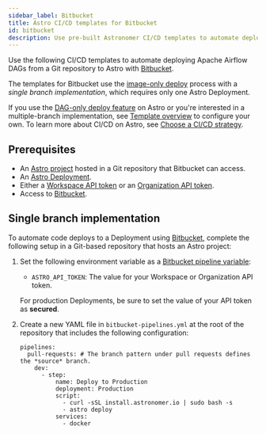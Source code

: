 ```yaml
---
sidebar_label: Bitbucket
title: Astro CI/CD templates for Bitbucket
id: bitbucket
description: Use pre-built Astronomer CI/CD templates to automate deploying Apache Airflow DAGs to Astro using BitBucket. 
---
```


Use the following CI/CD templates to automate deploying Apache Airflow DAGs from a Git repository to Astro with [Bitbucket](https://bitbucket.org/product).

The templates for Bitbucket use the [image-only deploy](template-overview.md#template-types) process with a _single branch implementation_, which requires only one Astro Deployment.

If you use the [DAG-only deploy feature](astro/deploy-code#deploy-dags-only) on Astro or you're interested in a multiple-branch implementation, see [Template overview](template-overview.md) to configure your own. To learn more about CI/CD on Astro, see [Choose a CI/CD strategy](set-up-ci-cd.md).

## Prerequisites

- An [Astro project](develop-project.md#create-an-astro-project) hosted in a Git repository that Bitbucket can access.
- An [Astro Deployment](create-deployment.md).
- Either a [Workspace API token](workspace-api-tokens.md) or an [Organization API token](organization-api-tokens.md).
- Access to [Bitbucket](https://bitbucket.org/product).

## Single branch implementation

To automate code deploys to a Deployment using [Bitbucket](https://bitbucket.org/), complete the following setup in a Git-based repository that hosts an Astro project:

1. Set the following environment variable as a [Bitbucket pipeline variable](https://support.atlassian.com/bitbucket-cloud/docs/variables-and-secrets/):

    - `ASTRO_API_TOKEN`: The value for your Workspace or Organization API token.

    For production Deployments, be sure to set the value of your API token as **secured**.

2. Create a new YAML file in `bitbucket-pipelines.yml` at the root of the repository that includes the following configuration:

    ```
    pipelines:
      pull-requests: # The branch pattern under pull requests defines the *source* branch.
        dev:
          - step:
              name: Deploy to Production
              deployment: Production
              script:
                - curl -sSL install.astronomer.io | sudo bash -s
                - astro deploy
              services:
                - docker
    ```

